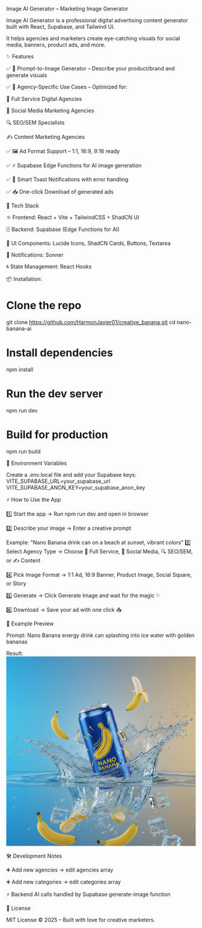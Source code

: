 Image AI Generator – Marketing Image Generator

Image AI Generator is a professional digital advertising content generator built with React, Supabase, and Tailwind UI.

It helps agencies and marketers create eye-catching visuals for social media, banners, product ads, and more.

✨ Features

✅ 🎨 Prompt-to-Image Generator – Describe your product/brand and generate visuals

✅ 🏢 Agency-Specific Use Cases – Optimized for:

🚀 Full Service Digital Agencies

📱 Social Media Marketing Agencies

🔍 SEO/SEM Specialists

✍️ Content Marketing Agencies

✅ 🖼 Ad Format Support – 1:1, 16:9, 9:16 ready

✅ ⚡ Supabase Edge Functions for AI image generation

✅ 🔔 Smart Toast Notifications with error handling

✅ 📥 One-click Download of generated ads

🚀 Tech Stack

⚛️ Frontend: React + Vite + TailwindCSS + ShadCN UI

🗄 Backend: Supabase (Edge Functions for AI)

🎨 UI Components: Lucide Icons, ShadCN Cards, Buttons, Textarea

🔔 Notifications: Sonner

🌀 State Management: React Hooks

📦 Installation:

# Clone the repo

git clone https://github.com/HarmonJavier01/creative_banana.git
cd nano-banana-ai

# Install dependencies

npm install

# Run the dev server

npm run dev

# Build for production

npm run build

🔑 Environment Variables

Create a .env.local file and add your Supabase keys:
VITE_SUPABASE_URL=your_supabase_url
VITE_SUPABASE_ANON_KEY=your_supabase_anon_key

⚡ How to Use the App

1️⃣ Start the app → Run npm run dev and open in browser

2️⃣ Describe your image → Enter a creative prompt

Example: "Nano Banana drink can on a beach at sunset, vibrant colors"
3️⃣ Select Agency Type → Choose 🚀 Full Service, 📱 Social Media, 🔍 SEO/SEM, or ✍️ Content

4️⃣ Pick Image Format → 1:1 Ad, 16:9 Banner, Product Image, Social Square, or Story

5️⃣ Generate → Click Generate Image and wait for the magic ✨

6️⃣ Download → Save your ad with one click 📥

📸 Example Preview

Prompt:
Nano Banana energy drink can splashing into ice water with golden bananas

Result:
![alt tedsaxt](nano-banana-1759474330265.png)

🛠 Development Notes

➕ Add new agencies → edit agencies array

➕ Add new categories → edit categories array

⚡ Backend AI calls handled by Supabase generate-image function

📜 License

MIT License © 2025 – Built with love for creative marketers.
